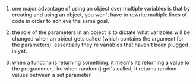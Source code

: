 1) one major advantage of using an object over multiple variables is that by creating and using an object,
    you won't have to rewrite multiple lines of code in order to achieve the same goal. 

2) the role of the parameters in an object is to dictate what variables will be changed when an object
    gets called (which contains the argument for the parameters). essentially they're variables that haven't
    been plugged in yet. 
    
3) when a functino is returning something, it mean's its returning a value to the programmer, like when 
    random() get's called, it returns random values between a set parameter. 
